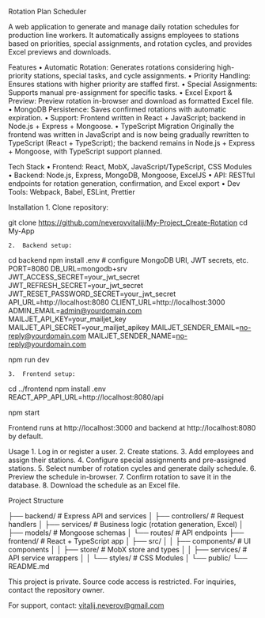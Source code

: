 Rotation Plan Scheduler

A web application to generate and manage daily rotation schedules for production line workers. It automatically assigns employees to stations based on priorities, special assignments, and rotation cycles, and provides Excel previews and downloads.

Features
• Automatic Rotation: Generates rotations considering high-priority stations, special tasks, and cycle assignments.
• Priority Handling: Ensures stations with higher priority are staffed first.
• Special Assignments: Supports manual pre-assignment for specific tasks.
• Excel Export & Preview: Preview rotation in-browser and download as formatted Excel file.
• MongoDB Persistence: Saves confirmed rotations with automatic expiration.
• Support: Frontend written in React + JavaScript; backend in Node.js + Express + Mongoose.
• TypeScript Migration
Originally the frontend was written in JavaScript and is now being gradually rewritten to TypeScript (React + TypeScript); the backend remains in Node.js + Express + Mongoose, with TypeScript support planned.

Tech Stack
• Frontend: React, MobX, JavaScript/TypeScript, CSS Modules
• Backend: Node.js, Express, MongoDB, Mongoose, ExcelJS
• API: RESTful endpoints for rotation generation, confirmation, and Excel export
• Dev Tools: Webpack, Babel, ESLint, Prettier

Installation 1. Clone repository:

git clone https://github.com/neverovvitalij/My-Project_Create-Rotation
cd My-App

    2.	Backend setup:

cd backend
npm install
.env # configure MongoDB URI, JWT secrets, etc.
PORT=8080
DB_URL=mongodb+srv
JWT_ACCESS_SECRET=your_jwt_secret
JWT_REFRESH_SECRET=your_jwt_secret
JWT_RESET_PASSWORD_SECRET=your_jwt_secret
API_URL=http://localhost:8080
CLIENT_URL=http://localhost:3000
ADMIN_EMAIL=admin@yourdomain.com
MAILJET_API_KEY=your_mailjet_key
MAILJET_API_SECRET=your_mailjet_apikey
MAILJET_SENDER_EMAIL=no-reply@yourdomain.com
MAILJET_SENDER_NAME=no-reply@yourdomain.com

npm run dev

    3.	Frontend setup:

cd ../frontend
npm install
.env
REACT_APP_API_URL=http://localhost:8080/api

npm start

Frontend runs at http://localhost:3000 and backend at http://localhost:8080 by default.

Usage 1. Log in or register a user. 2. Create stations. 3. Add employees and assign their stations. 4. Configure special assignments and pre-assigned stations. 5. Select number of rotation cycles and generate daily schedule. 6. Preview the schedule in-browser. 7. Confirm rotation to save it in the database. 8. Download the schedule as an Excel file.

Project Structure

├── backend/ # Express API and services
│ ├── controllers/ # Request handlers
│ ├── services/ # Business logic (rotation generation, Excel)
│ ├── models/ # Mongoose schemas
│ └── routes/ # API endpoints
├── frontend/ # React + TypeScript app
│ ├── src/
│ │ ├── components/ # UI components
│ │ ├── store/ # MobX store and types
│ │ ├── services/ # API service wrappers
│ │ └── styles/ # CSS Modules
│ └── public/
└── README.md

This project is private. Source code access is restricted. For inquiries, contact the repository owner.

For support, contact: vitalij.neverov@gmail.com
